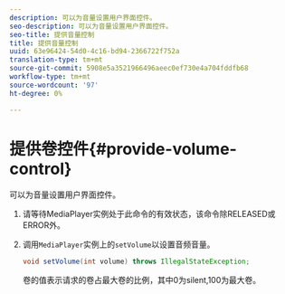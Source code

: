 ```yaml
---
description: 可以为音量设置用户界面控件。
seo-description: 可以为音量设置用户界面控件。
seo-title: 提供音量控制
title: 提供音量控制
uuid: 63e96424-54d0-4c16-bd94-2366722f752a
translation-type: tm+mt
source-git-commit: 5908e5a3521966496aeec0ef730e4a704fddfb68
workflow-type: tm+mt
source-wordcount: '97'
ht-degree: 0%

---
```



# 提供卷控件{#provide-volume-control}

可以为音量设置用户界面控件。

1. 请等待MediaPlayer实例处于此命令的有效状态，该命令除RELEASED或ERROR外。
1. 调用`MediaPlayer`实例上的`setVolume`以设置音频音量。

   ```java
   void setVolume(int volume) throws IllegalStateException;
   ```

   卷的值表示请求的卷占最大卷的比例，其中0为silent,100为最大卷。

